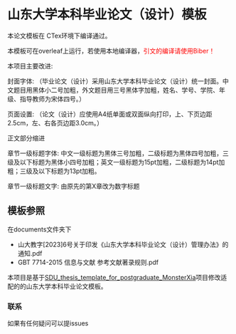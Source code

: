 # 山东大学本科毕业论文（设计）模板

本论文模板在 CTex环境下编译通过。

本模板可在overleaf上运行，若使用本地编译器，<span style="color:red;">引文的编译请使用Biber！</span>

本项目主要改进:

封面字体: （毕业论文（设计）采用山东大学本科毕业论文（设计）统一封面。中文题目用黑体小二号加粗，外文题目用三号黑体字加粗，姓名、学号、学院、年级、指导教师为宋体四号。）

页面设置: （论文（设计）应使用A4纸单面或双面纵向打印，上、下页边距2.5cm，左、右各页边距3.0cm。）

正文部分缩进

章节一级标题字体: 中文一级标题为黑体三号加粗，二级标题为黑体四号加粗，三级及以下标题为黑体小四号加粗；英文一级标题为15pt加粗，二级标题为14pt加粗；三级及以下标题为13pt加粗。

章节一级标题文字: 由原先的第X章改为数字标题
## 模板参照

在documents文件夹下

- 山大教字[2023]6号关于印发《山东大学本科毕业论文（设计）管理办法》的通知.pdf
- GBT 7714-2015 信息与文献 参考文献著录规则.pdf

本项目是基于[SDU_thesis_template_for_postgraduate_MonsterXia](https://github.com/MonsterXia/Shandong-University-Undergraduate-Thesis-Design-Template)项目修改适配的的山东大学本科毕业论文模板。

### 联系

如果有任何疑问可以提issues
